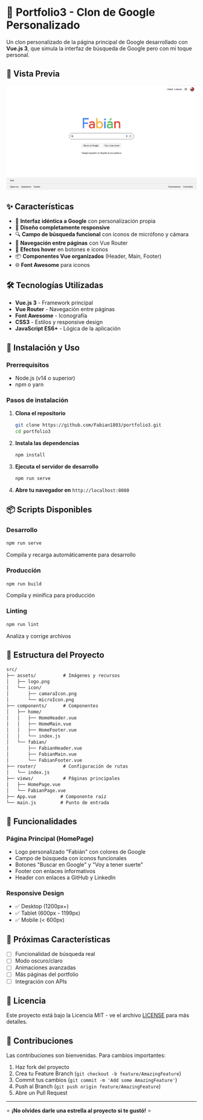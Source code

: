 # 🚀 Portfolio3 - Clon de Google Personalizado

Un clon personalizado de la página principal de Google desarrollado con **Vue.js 3**, que simula la interfaz de búsqueda de Google pero con mi toque personal.

## 📸 Vista Previa

![Vista previa del proyecto](./src/assets/cap1.png)

## ✨ Características

- 🎨 **Interfaz idéntica a Google** con personalización propia
- 📱 **Diseño completamente responsive** 
- 🔍 **Campo de búsqueda funcional** con iconos de micrófono y cámara
- 🎯 **Navegación entre páginas** con Vue Router
- 💫 **Efectos hover** en botones e iconos
- 📦 **Componentes Vue organizados** (Header, Main, Footer)
- 🌐 **Font Awesome** para iconos

## 🛠️ Tecnologías Utilizadas

- **Vue.js 3** - Framework principal
- **Vue Router** - Navegación entre páginas
- **Font Awesome** - Iconografía
- **CSS3** - Estilos y responsive design
- **JavaScript ES6+** - Lógica de la aplicación

## 🚀 Instalación y Uso

### Prerrequisitos
- Node.js (v14 o superior)
- npm o yarn

### Pasos de instalación

1. **Clona el repositorio**
   ```bash
   git clone https://github.com/Fabian1803/portfolio3.git
   cd portfolio3
   ```

2. **Instala las dependencias**
   ```bash
   npm install
   ```

3. **Ejecuta el servidor de desarrollo**
   ```bash
   npm run serve
   ```

4. **Abre tu navegador en** `http://localhost:8080`

## 📦 Scripts Disponibles

### Desarrollo
```bash
npm run serve
```
Compila y recarga automáticamente para desarrollo

### Producción
```bash
npm run build
```
Compila y minifica para producción

### Linting
```bash
npm run lint
```
Analiza y corrige archivos

## 📁 Estructura del Proyecto

```
src/
├── assets/          # Imágenes y recursos
│   ├── logo.png
│   └── icon/
│       ├── camaraIcon.png
│       └── microIcon.png
├── components/      # Componentes
│   ├── home/
│   │   ├── HomeHeader.vue
│   │   ├── HomeMain.vue
│   │   ├── HomeFooter.vue
│   │   └── index.js
│   └── fabian/
│       ├── FabianHeader.vue
│       ├── FabianMain.vue
│       └── FabianFooter.vue
├── router/          # Configuración de rutas
│   └── index.js
├── views/           # Páginas principales
│   ├── HomePage.vue
│   └── FabianPage.vue
├── App.vue         # Componente raíz
└── main.js         # Punto de entrada
```

## 🎯 Funcionalidades

### Página Principal (HomePage)
- Logo personalizado "Fabián" con colores de Google
- Campo de búsqueda con iconos funcionales
- Botones "Buscar en Google" y "Voy a tener suerte"
- Footer con enlaces informativos
- Header con enlaces a GitHub y LinkedIn

### Responsive Design
- ✅ Desktop (1200px+)
- ✅ Tablet (600px - 1199px)
- ✅ Mobile (< 600px)

## 🔮 Próximas Características

- [ ] Funcionalidad de búsqueda real
- [ ] Modo oscuro/claro
- [ ] Animaciones avanzadas
- [ ] Más páginas del portfolio
- [ ] Integración con APIs

## 📄 Licencia

Este proyecto está bajo la Licencia MIT - ve el archivo [LICENSE](LICENSE) para más detalles.

## 🤝 Contribuciones

Las contribuciones son bienvenidas. Para cambios importantes:

1. Haz fork del proyecto
2. Crea tu Feature Branch (`git checkout -b feature/AmazingFeature`)
3. Commit tus cambios (`git commit -m 'Add some AmazingFeature'`)
4. Push al Branch (`git push origin feature/AmazingFeature`)
5. Abre un Pull Request

---

⭐ **¡No olvides darle una estrella al proyecto si te gustó!** ⭐